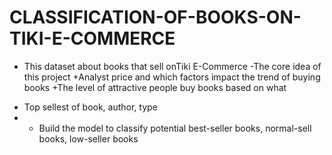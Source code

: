 # CLASSIFICATION-OF-BOOKS-ON-TIKI-E-COMMERCE
- This dataset about books that sell onTiki E-Commerce
-The core idea of this project
+Analyst price and which factors impact the trend of buying books
+The level of attractive people buy books based on what
+ Top sellest of book, author, type
+ + Build the model to classify potential best-seller books, normal-sell books, low-seller books
